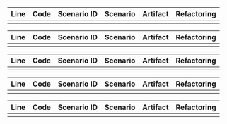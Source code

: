 | Line | Code | Scenario ID | Scenario | Artifact | Refactoring |
| :--: | :--- | :---------: | :------- | :------- | :---------- |
| | | | | | |

| Line | Code | Scenario ID | Scenario | Artifact | Refactoring |
| :--: | :--- | :---------: | :------- | :------- | :---------- |
| | | | | | |

| Line | Code | Scenario ID | Scenario | Artifact | Refactoring |
| :--: | :--- | :---------: | :------- | :------- | :---------- |
| | | | | | |

| Line | Code | Scenario ID | Scenario | Artifact | Refactoring |
| :--: | :--- | :---------: | :------- | :------- | :---------- |
| | | | | | |

| Line | Code | Scenario ID | Scenario | Artifact | Refactoring |
| :--: | :--- | :---------: | :------- | :------- | :---------- |
| | | | | | |